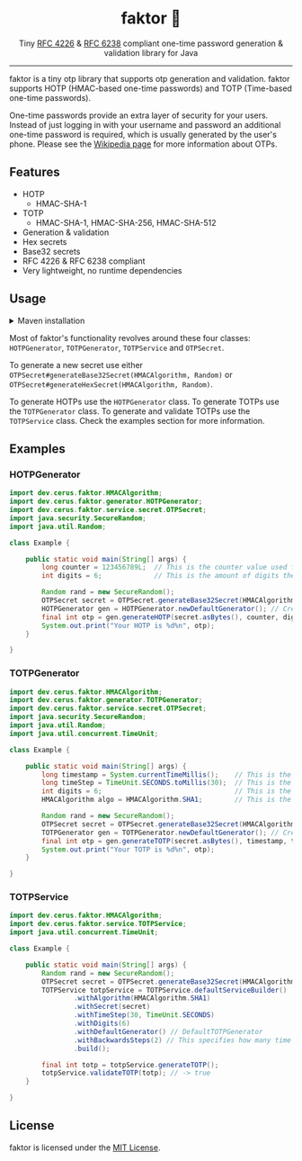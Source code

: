 <div style="text-align: center;">
    <h1>faktor 🔐</h1>
    Tiny <a href="https://www.rfc-editor.org/rfc/rfc4226" target="_blank">RFC 4226</a> & <a href="https://www.rfc-editor.org/rfc/rfc6238" target="_blank">RFC 6238</a> compliant one-time password generation & validation library for Java
</div>
<hr>

faktor is a tiny otp library that supports otp generation and validation. faktor supports HOTP (HMAC-based one-time passwords) and TOTP (Time-based
one-time passwords).

One-time passwords provide an extra layer of security for your users. Instead of just logging in with your username and password an additional
one-time password is required, which is usually generated by the user's phone. Please see
the [Wikipedia page](https://en.wikipedia.org/wiki/One-time_password) for more information about OTPs.

## Features

- HOTP
    - HMAC-SHA-1
- TOTP
    - HMAC-SHA-1, HMAC-SHA-256, HMAC-SHA-512
- Generation & validation
- Hex secrets
- Base32 secrets
- RFC 4226 & RFC 6238 compliant
- Very lightweight, no runtime dependencies

## Usage

<details>
<summary>Maven installation</summary>

```xml

<dependency>
    <groupId>dev.cerus</groupId>
    <artifactId>faktor</artifactId>
    <version>1.0.0</version>
</dependency>

```

</details>

Most of faktor's functionality revolves around these four classes: `HOTPGenerator`, `TOTPGenerator`, `TOTPService` and `OTPSecret`.

To generate a new secret use either `OTPSecret#generateBase32Secret(HMACAlgorithm, Random)` or `OTPSecret#generateHexSecret(HMACAlgorithm, Random)`.

To generate HOTPs use the `HOTPGenerator` class. To generate TOTPs use the `TOTPGenerator` class. To generate and validate TOTPs use the `TOTPService`
class. Check the examples section for more information.

## Examples

### HOTPGenerator

```java
import dev.cerus.faktor.HMACAlgorithm;
import dev.cerus.faktor.generator.HOTPGenerator;
import dev.cerus.faktor.service.secret.OTPSecret;
import java.security.SecureRandom;
import java.util.Random;

class Example {

    public static void main(String[] args) {
        long counter = 123456789L;  // This is the counter value used for otp generation
        int digits = 6;             // This is the amount of digits the otp will have (can be between 6 and 10)

        Random rand = new SecureRandom();
        OTPSecret secret = OTPSecret.generateBase32Secret(HMACAlgorithm.SHA1, rand);
        HOTPGenerator gen = HOTPGenerator.newDefaultGenerator(); // Creates a new instance of DefaultHOTPGenerator
        final int otp = gen.generateHOTP(secret.asBytes(), counter, digits);
        System.out.print("Your HOTP is %d%n", otp);
    }

}
```

### TOTPGenerator

```java
import dev.cerus.faktor.HMACAlgorithm;
import dev.cerus.faktor.generator.TOTPGenerator;
import dev.cerus.faktor.service.secret.OTPSecret;
import java.security.SecureRandom;
import java.util.Random;
import java.util.concurrent.TimeUnit;

class Example {

    public static void main(String[] args) {
        long timestamp = System.currentTimeMillis();    // This is the timestamp the otp will be generated for
        long timeStep = TimeUnit.SECONDS.toMillis(30);  // This is the lifetime of each otp
        int digits = 6;                                 // This is the amount of digits the otp will have (can be between 6 and 10)
        HMACAlgorithm algo = HMACAlgorithm.SHA1;        // This is the algorithm that's used for otp generation

        Random rand = new SecureRandom();
        OTPSecret secret = OTPSecret.generateBase32Secret(HMACAlgorithm.SHA1, rand);
        TOTPGenerator gen = TOTPGenerator.newDefaultGenerator(); // Creates a new instance of DefaultTOTPGenerator
        final int otp = gen.generateTOTP(secret.asBytes(), timestamp, timeStep, digits, algo);
        System.out.print("Your TOTP is %d%n", otp);
    }

}
```

### TOTPService

```java
import dev.cerus.faktor.HMACAlgorithm;
import dev.cerus.faktor.service.TOTPService;
import java.util.concurrent.TimeUnit;

class Example {

    public static void main(String[] args) {
        Random rand = new SecureRandom();
        OTPSecret secret = OTPSecret.generateBase32Secret(HMACAlgorithm.SHA1, rand);
        TOTPService totpService = TOTPService.defaultServiceBuilder()
                .withAlgorithm(HMACAlgorithm.SHA1)
                .withSecret(secret)
                .withTimeStep(30, TimeUnit.SECONDS)
                .withDigits(6)
                .withDefaultGenerator() // DefaultTOTPGenerator
                .withBackwardsSteps(2) // This specifies how many time steps a secret can be old to still count as valid
                .build();

        final int totp = totpService.generateTOTP();
        totpService.validateTOTP(totp); // -> true
    }

}
```

## License

faktor is licensed under the [MIT License](https://opensource.org/license/mit).